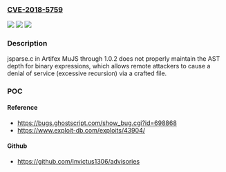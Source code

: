 ### [CVE-2018-5759](https://cve.mitre.org/cgi-bin/cvename.cgi?name=CVE-2018-5759)
![](https://img.shields.io/static/v1?label=Product&message=n%2Fa&color=blue)
![](https://img.shields.io/static/v1?label=Version&message=n%2Fa&color=blue)
![](https://img.shields.io/static/v1?label=Vulnerability&message=n%2Fa&color=brighgreen)

### Description

jsparse.c in Artifex MuJS through 1.0.2 does not properly maintain the AST depth for binary expressions, which allows remote attackers to cause a denial of service (excessive recursion) via a crafted file.

### POC

#### Reference
- https://bugs.ghostscript.com/show_bug.cgi?id=698868
- https://www.exploit-db.com/exploits/43904/

#### Github
- https://github.com/invictus1306/advisories

